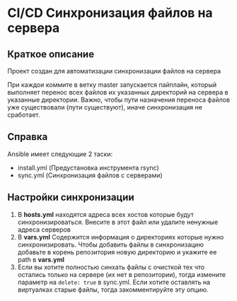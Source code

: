 # CI/CD Синхронизация файлов на сервера

## Краткое описание

Проект создан для автоматизации синхронизации файлов на сервера

При каждои коммите в ветку master запускается пайплайн, который выполняет перенос всех файлов их указанных директорий на сервера в указанные директории.
Важно, чтобы пути назначения переноса файлов уже существовали (пути существуют), иначе синхронизация не сработает.

## Справка
Ansible имеет следующие 2 таски:

- install.yml (Предустановка инструмента rsync)
- sync.yml (Синхронизация файлов с серверами)

## Настройки синхронизации

1) В **hosts.yml** находятся адреса всех хостов которые будут синхронизироваться. 
Внесите в этот файл или удалите ненужные адреса серверов
2) В **vars.yml** Содержится информация о директориях  которые нужно синхронизировать. Чтобы добавить файлы в синхронизацию добавьте в корень репозитория новую директорию и укажите ее path в **vars.yml**
3) Если вы хотите полностью синхать файлы с очисткой тех что остались только на сервере (их нет в репозитории), тогда измените параметр на ```delete: true``` в sync.yml. Если хотите оставлять на виртуалках старые файлы, тогда закомментируйте эту опцию.   